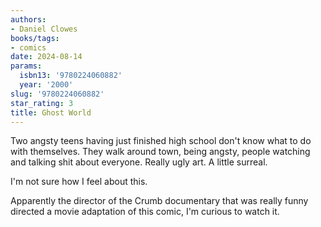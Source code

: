 ```yaml
---
authors:
- Daniel Clowes
books/tags:
- comics
date: 2024-08-14
params:
  isbn13: '9780224060882'
  year: '2000'
slug: '9780224060882'
star_rating: 3
title: Ghost World
---
```


Two angsty teens having just finished high school don't know what to do with themselves. They walk around town, being angsty, people watching and talking shit about everyone. Really ugly art. A little surreal.

<!--more-->

I'm not sure how I feel about this.

Apparently the director of the Crumb documentary that was really funny directed a movie adaptation of this comic, I'm curious to watch it.